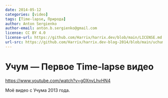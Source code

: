 ```yaml
---
date: 2014-05-12
categories: [video]
tags: [Time-lapse, Природа]
author: Anton Sergienko
author-email: anton.b.sergienko@gmail.com
license: CC BY 4.0
license-url: https://github.com/Harrix/harrix.dev/blob/main/LICENSE.md
url-src: https://github.com/Harrix/harrix.dev-blog-2014/blob/main/uchum-time-lapse-video/uchum-time-lapse-video.md
---
```


# Учум — Первое Time-lapse видео

<https://www.youtube.com/watch?v=g0XnvLhvHN4>

Моё видео с Учума 2013 года.
